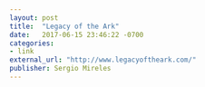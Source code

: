 ```yaml
---
layout: post
title:  "Legacy of the Ark"
date:   2017-06-15 23:46:22 -0700
categories:
- link
external_url: "http://www.legacyoftheark.com/"
publisher: Sergio Mireles
---
```

